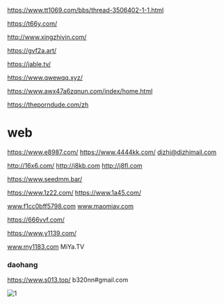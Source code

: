 https://www.tt1069.com/bbs/thread-3506402-1-1.html

https://t66y.com/

http://www.xingzhiyin.com/

https://gvf2a.art/

https://jable.tv/

https://www.qwewqq.xyz/

https://www.awx47a6zqnun.com/index/home.html

https://theporndude.com/zh

# web

https://www.e8987.com/ https://www.4444kk.com/ dizhi@dizhimail.com

http://16x6.com/ http://j8kb.com http://j8fl.com

https://www.seedmm.bar/

https://www.1z22.com/ https://www.1a45.com/

www.f1cc0bff5798.com www.maomiav.com

https://666vvf.com/

https://www.y1139.com/

www.my1183.com MiYa.TV

### daohang

https://www.s013.top/ b320nn#gmail.com

![1](https://bu.dusays.com/2021/09/11/a44c7b8d8b9c8.jpg)
